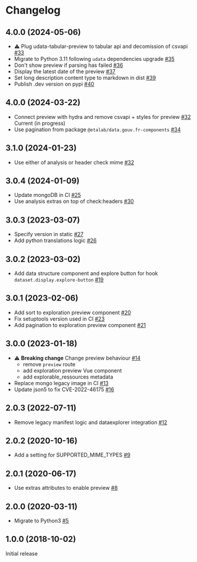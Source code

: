 # Changelog

## 4.0.0 (2024-05-06)

- :warning: Plug udata-tabular-preview to tabular api and decomission of csvapi [#33](https://github.com/opendatateam/udata-tabular-preview/pull/33)
- Migrate to Python 3.11 following `udata` dependencies upgrade [#35](https://github.com/opendatateam/udata-tabular-preview/pull/35)
- Don't show preview if parsing has failed [#36](https://github.com/opendatateam/udata-tabular-preview/pull/36)
- Display the latest date of the preview [#37](https://github.com/opendatateam/udata-tabular-preview/pull/37)
- Set long description content type to markdown in dist [#39](https://github.com/opendatateam/udata-tabular-preview/pull/39)
- Publish .dev version on pypi [#40](https://github.com/opendatateam/udata-tabular-preview/pull/40) 

## 4.0.0 (2024-03-22)

- Connect preview with hydra and remove csvapi + styles for preview [#32](https://github.com/opendatateam/udata-tabular-preview/pull/33)
 Current (in progress)
- Use pagination from package `@etalab/data.gouv.fr-components` [#34](https://github.com/opendatateam/udata-tabular-preview/pull/34)

## 3.1.0 (2024-01-23)

- Use either of analysis or header check mime [#32](https://github.com/opendatateam/udata-tabular-preview/pull/32)

## 3.0.4 (2024-01-09)

- Update mongoDB in CI [#25](https://github.com/opendatateam/udata-tabular-preview/pull/25)
- Use analysis extras on top of check:headers [#30](https://github.com/opendatateam/udata-tabular-preview/pull/30)

## 3.0.3 (2023-03-07)

- Specify version in static [#27](https://github.com/opendatateam/udata-tabular-preview/pull/27)
- Add python translations logic [#26](https://github.com/opendatateam/udata-tabular-preview/pull/26)

## 3.0.2 (2023-03-02)

- Add data structure component and explore button for hook `dataset.display.explore-button` [#19](https://github.com/opendatateam/udata-tabular-preview/pull/19)

## 3.0.1 (2023-02-06)

- Add sort to exploration preview component [#20](https://github.com/opendatateam/udata-tabular-preview/pull/20)
- Fix setuptools version used in CI [#23](https://github.com/opendatateam/udata-tabular-preview/pull/23)
- Add pagination to exploration preview component [#21](https://github.com/opendatateam/udata-tabular-preview/pull/21)

## 3.0.0 (2023-01-18)

- :warning: **Breaking change** Change preview behaviour [#14](https://github.com/opendatateam/udata-tabular-preview/pull/14)
    - remove `preview` route
    - add exploration preview Vue component
    - add explorable_ressources metadata
- Replace mongo legacy image in CI [#13](https://github.com/opendatateam/udata-tabular-preview/pull/13)
- Update json5 to fix CVE-2022-46175 [#16](https://github.com/opendatateam/udata-tabular-preview/pull/16)

## 2.0.3 (2022-07-11)

- Remove legacy manifest logic and dataexplorer integration [#12](https://github.com/opendatateam/udata-tabular-preview/pull/12)

## 2.0.2 (2020-10-16)

- Add a setting for SUPPORTED_MIME_TYPES [#9](https://github.com/opendatateam/udata-tabular-preview/pull/9)

## 2.0.1 (2020-06-17)

- Use extras attributes to enable preview [#8](https://github.com/opendatateam/udata-tabular-preview/pull/8)

## 2.0.0 (2020-03-11)

- Migrate to Python3 [#5](https://github.com/opendatateam/udata-tabular-preview/pull/5)

## 1.0.0 (2018-10-02)

Initial release
